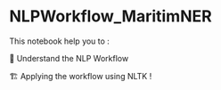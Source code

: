 # NLPWorkflow_MaritimNER
This notebook help you to : 

🧠 Understand the NLP Workflow

🏗️ Applying the workflow using NLTK !
